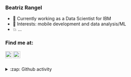 ### Beatriz Rangel


- 🌱 Currently working as a Data Scientist for IBM
- 🎒 Interests: mobile development and data analysis/ML
- 💥 ...


### Find me at:

[<img align="left" alt="Beatriz Rangel | LinkedIn" width="22px" src="https://cdn-icons-png.flaticon.com/512/1384/1384014.png" />](https://www.linkedin.com/in/rangelbeatriz/)
[<img align="left" alt="Beatriz Rangel | Email" width="22px" src="https://cdn-icons-png.flaticon.com/512/725/725643.png"/>](rangelbeatriz@id.uff.br)

<br><br>


<details>
  <summary>:zap: Github activity</summary>

  <img align="left" alt="Beatriz's github stats" src="https://github-readme-stats.vercel.app/api?username=RangelBeatriz&show_icons=true&theme=vue" />

</details>

